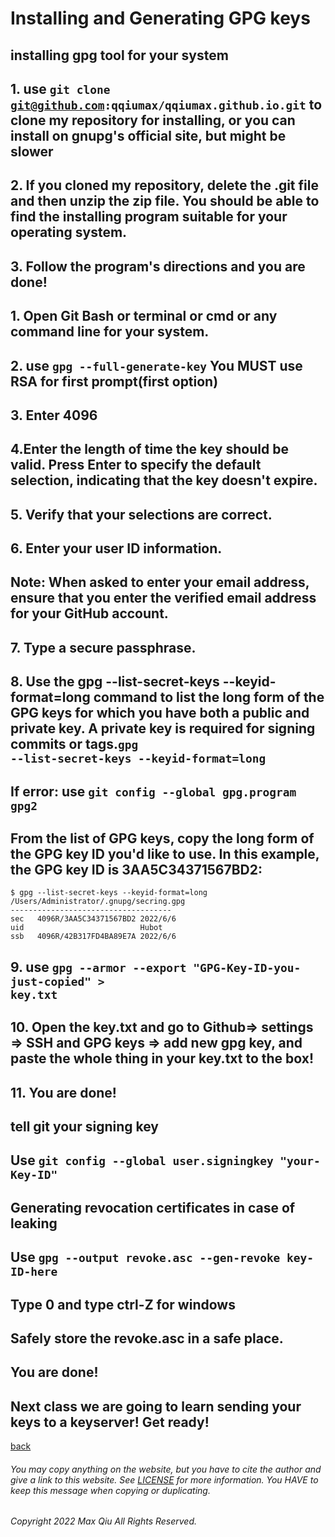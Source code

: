 # Installing and Generating GPG keys
## **installing gpg tool for your system**
## 1. use <code>git clone git@github.com:qqiumax/qqiumax.github.io.git</code> to clone my repository for installing, or you can install on gnupg's official site, but might be slower
## 2. If you cloned my repository, delete the .git file and then unzip the zip file. You should be able to find the installing program suitable for your operating system.
## 3. Follow the program's directions and you are done!
## 1. Open Git Bash or terminal or cmd or any command line for your system.
## 2. use <code>gpg --full-generate-key</code> You **MUST** use RSA for first prompt(first option)
## 3. Enter 4096
## 4.Enter the length of time the key should be valid. Press Enter to specify the default selection, indicating that the key doesn't expire.
## 5. Verify that your selections are correct.
## 6. Enter your user ID information.
## Note: When asked to enter your email address, ensure that you enter the verified email address for your GitHub account. 
## 7. Type a secure passphrase.
## 8. Use the gpg --list-secret-keys --keyid-format=long command to list the long form of the GPG keys for which you have both a public and private key. A private key is required for signing commits or tags.<code>gpg --list-secret-keys --keyid-format=long</code>
## If error: use <code>git config --global gpg.program gpg2 </code>
## From the list of GPG keys, copy the long form of the GPG key ID you'd like to use. In this example, the GPG key ID is 3AA5C34371567BD2:

    $ gpg --list-secret-keys --keyid-format=long
    /Users/Administrator/.gnupg/secring.gpg
    ------------------------------------
    sec   4096R/3AA5C34371567BD2 2022/6/6
    uid                          Hubot 
    ssb   4096R/42B317FD4BA89E7A 2022/6/6

## 9. use <code>gpg --armor --export "GPG-Key-ID-you-just-copied" > key.txt</code>
## 10. Open the key.txt and go to Github=> settings => SSH and GPG keys => add new gpg key, and paste the whole thing in your key.txt to the box!
## 11. You are done!
## **tell git your signing key**
## Use <code>git config --global user.signingkey "your-Key-ID"</code>
## **Generating revocation certificates in case of leaking**
## Use <code>gpg --output revoke.asc --gen-revoke key-ID-here</code>
## Type 0 and type ctrl-Z for windows
## Safely store the revoke.asc in a safe place.
## You are done!
## Next class we are going to learn sending your keys to a keyserver! Get ready!
[back](https://qqiumax.github.io/blog/)



###### You may copy anything on the website, but you have to cite the author and give a link to this website. See [LICENSE](https://qqiumax.github.io/LICENSE) for more information. You HAVE to keep this message when copying or duplicating.

###### Copyright 2022 Max Qiu All Rights Reserved.